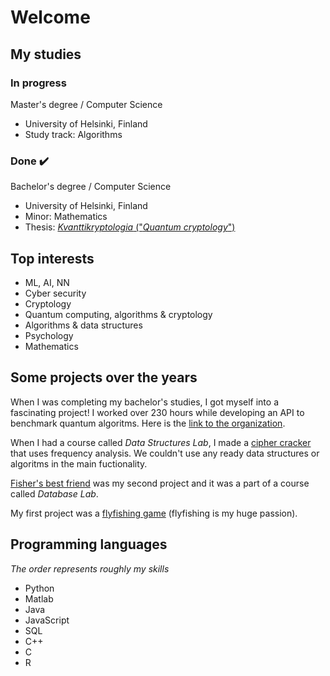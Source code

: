 # Welcome

## My studies

### In progress
Master's degree / Computer Science
 - University of Helsinki, Finland
 - Study track: Algorithms

### Done :heavy_check_mark:
Bachelor's degree / Computer Science
 - University of Helsinki, Finland
 - Minor: Mathematics
 - Thesis: [_Kvanttikryptologia_ ("_Quantum cryptology_")](https://matiastamsi.github.io/kandi/Matias_Tamsi_Kvanttikryptologia.pdf)

## Top interests
- ML, AI, NN
- Cyber security
- Cryptology
- Quantum computing, algorithms & cryptology
- Algorithms & data structures
- Psychology
- Mathematics

## Some projects over the years

When I was completing my bachelor's studies, I got myself into a fascinating project! I worked over 230 hours while developing an API to benchmark quantum algoritms. Here is the [link to the organization](https://github.com/quantum-ohtu).

When I had a course called _Data Structures Lab_, I made a [cipher cracker](https://github.com/matiastamsi/tiralabra) that uses frequency analysis. We couldn't use any ready data structures or algoritms in the main fuctionality.

[Fisher's best friend](https://github.com/matiastamsi/KalastajanKaveri) was my second project and it was a part of a course called _Database Lab_.

My first project was a [flyfishing game](https://github.com/matiastamsi/ot-harjoitustyo) (flyfishing is my huge passion).

## Programming languages

*The order represents roughly my skills*

- Python
- Matlab
- Java
- JavaScript
- SQL
- C++
- C
- R

